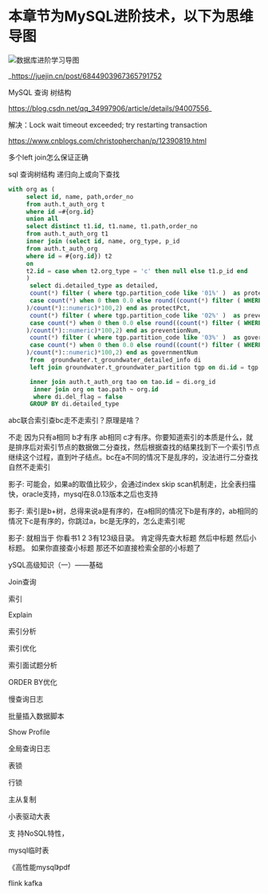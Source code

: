 # 本章节为MySQL进阶技术，以下为思维导图

<img src="https://picturestr.oss-cn-shanghai.aliyuncs.com/img/20200713220714.png" align="center" alt="数据库进阶学习导图">

_https://juejin.cn/post/6844903967365791752

MySQL 查询 树结构

https://blog.csdn.net/qq_34997906/article/details/94007556_

解决：Lock wait timeout exceeded; try restarting transaction

https://www.cnblogs.com/christopherchan/p/12390819.html

多个left join怎么保证正确

sql 查询树结构  递归向上或向下查找

```sql
with org as (
     select id, name, path,order_no
     from auth.t_auth_org t
     where id =#{org.id}
     union all
     select distinct t1.id, t1.name, t1.path,order_no
     from auth.t_auth_org t1
     inner join (select id, name, org_type, p_id
     from auth.t_auth_org
     where id = #{org.id}) t2
     on
     t2.id = case when t2.org_type = 'c' then null else t1.p_id end
     )
      select di.detailed_type as detailed,
      count(*) filter ( where tgp.partition_code like '01%' )  as protectNum,
      case count(*) when 0 then 0.0 else round((count(*) filter ( WHERE tgp.partition_code like '01%'
     )/count(*)::numeric)*100,2) end as protectPct,
      count(*) filter ( where tgp.partition_code like '02%' )  as preventionPct,
      case count(*) when 0 then 0.0 else round((count(*) filter ( WHERE tgp.partition_code like '02%'
     )/count(*)::numeric)*100,2) end as preventionNum,
      count(*) filter ( where tgp.partition_code like '03%' )  as governmentPct,
      case count(*) when 0 then 0.0 else round((count(*) filter ( WHERE tgp.partition_code like '03%'
     )/count(*)::numeric)*100,2) end as governmentNum
      from  groundwater.t_groundwater_detailed_info di
      left join groundwater.t_groundwater_partition tgp on di.id = tgp.detailed_id

      inner join auth.t_auth_org tao on tao.id = di.org_id
       inner join org on tao.path ~ org.id
       where di.del_flag = false
      GROUP BY di.detailed_type

```


abc联合索引查bc走不走索引？原理是啥？

不走  因为只有a相同 b才有序 ab相同 c才有序。你要知道索引的本质是什么，就是排序后对索引节点的数据做二分查找，然后根据查找的结果找到下一个索引节点继续这个过程，直到叶子结点。bc在a不同的情况下是乱序的，没法进行二分查找 自然不走索引

影子:
可能会，如果a的取值比较少，会通过index skip scan机制走，比全表扫描快，oracle支持，mysql在8.0.13版本之后也支持

影子:
索引是b+树，总得来说a是有序的，在a相同的情况下b是有序的，ab相同的情况下c是有序的，你跳过a，bc是无序的，怎么走索引呢

影子:
就相当于 你看书1 2 3有123级目录。 肯定得先查大标题 然后中标题 然后小标题。 如果你直接查小标题 那还不如直接检索全部的小标题了


ySQL高级知识（一）——基础

Join查询

索引

Explain

索引分析

索引优化

索引面试题分析

ORDER BY优化

慢查询日志

批量插入数据脚本

Show Profile

全局查询日志

表锁

行锁

主从复制

小表驱动大表


支 持NoSQL特性，


mysql临时表


《高性能mysql》pdf

flink kafka


